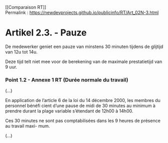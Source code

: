 [[Comparaison RT]]  
Permalink : https://newdevprojects.github.io/publicinfo/RT/Art_02N-3.html

# Artikel 2.3. - Pauze

De medewerker geniet een pauze van minstens 30 minuten tijdens de glijtijd van 12u 
tot 14u. 

Deze tijd telt niet mee voor de berekening van de maximale prestatietijd van 
9 uur. 

### Point 1.2 - Annexe 1 RT (Durée normale du travail)

(...)

En application de l’article 6 de la loi du 14 décembre 2000, les membres du personnel bénéfi
cient d’une pause de midi de 30 minutes au minimum à prendre durant la plage variable 
s’étendant de 12h00 à 14h00.

Ces 30 minutes ne sont pas comptabilisées dans les 9 heures de présence au travail maxi-
mum. 

(...)

